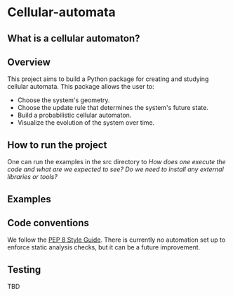 # Cellular-automata
## What is a cellular automaton?

## Overview
This project aims to build a Python package for creating and studying cellular automata. This package allows the user to:
- Choose the system's geometry.
- Choose the update rule that determines the system's future state.
- Build a probabilistic cellular automaton.
- Visualize the evolution of the system over time.

## How to run the project
One can run the examples in the src directory to 
_How does one execute the code and what are we expected to see? 
Do we need to install any external libraries or tools?_

## Examples


## Code conventions
We follow the [PEP 8 Style Guide](https://peps.python.org/pep-0008/).
There is currently no automation set up to enforce static analysis checks, but it can be a future improvement.

## Testing
TBD
